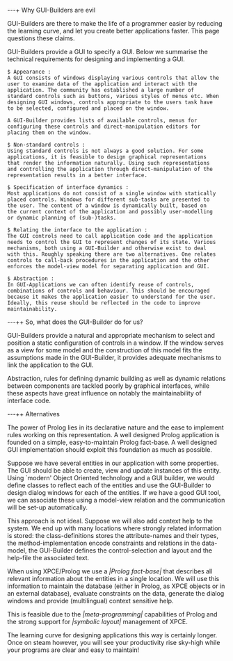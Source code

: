 ---+ Why GUI-Builders are evil

GUI-Builders are there to make the life of a programmer easier by
reducing the learning curve, and let you create better applications
faster. This page questions these claims.

GUI-Builders provide a GUI to specify a GUI. Below we summarise the
technical requirements for designing and implementing a GUI.

    $ Appearance :
    A GUI consists of windows displaying various controls that allow the
    user to examine data of the application and interact with the
    application. The community has established a large number of
    standard controls such as buttons, various styles of menus etc. When
    designing GUI windows, controls appropriate to the users task have
    to be selected, configured and placed on the window.

    A GUI-Builder provides lists of available controls, menus for
    configuring these controls and direct-manipulation editors for
    placing them on the window.

    $ Non-standard controls :
    Using standard controls is not always a good solution. For some
    applications, it is feasible to design graphical representations
    that render the information naturally. Using such representations
    and controlling the application through direct-manipulation of the
    representation results in a better interface.

    $ Specification of interface dynamics :
    Most applications do not consist of a single window with statically
    placed controls. Windows for different sub-tasks are presented to
    the user. The content of a window is dynamically built, based on
    the current context of the application and possibly user-modelling
    or dynamic planning of (sub-)tasks.

    $ Relating the interface to the application :
    The GUI controls need to call application code and the application
    needs to control the GUI to represent changes of its state. Various
    mechanisms, both using a GUI-Builder and otherwise exist to deal
    with this. Roughly speaking there are two alternatives. One relates
    controls to call-back procedures in the application and the other
    enforces the model-view model for separating application and GUI.

    $ Abstraction :
    In GUI-Applications we can often identify reuse of controls,
    combinations of controls and behaviour. This should be encouraged
    because it makes the application easier to understand for the user.
    Ideally, this reuse should be reflected in the code to improve
    maintainability.

---++ So, what does the GUI-Builder do for us?

GUI-Builders provide a natural and appropriate mechanism to select and
position a static configuration of controls in a window. If the window
serves as a view for some model and the construction of this model fits
the assumptions made in the GUI-Builder, it provides adequate mechanisms
to link the application to the GUI.

Abstraction, rules for defining dynamic building as well as dynamic
relations between components are tackled poorly by graphical interfaces,
while these aspects have great influence on notably the maintainability
of interface code.

---++ Alternatives

The power of Prolog lies in its declarative nature and the ease to
implement rules working on this representation. A well designed Prolog
application is founded on a simple, easy-to-maintain Prolog fact-base. A
well designed GUI implementation should exploit this foundation as much
as possible.

Suppose we have several entities in our application with some
properties. The GUI should be able to create, view and update instances
of this entity. Using `modern' Object Oriented technology and a GUI
builder, we would define classes to reflect each of the entities and use
the GUI-Builder to design dialog windows for each of the entities. If we
have a good GUI tool, we can associate these using a model-view relation
and the communication will be set-up automatically.

This approach is not ideal. Suppose we will also add context help to the
system. We end up with many locations where strongly related information
is stored: the class-definitions stores the attribute-names and their
types, the method-implementation encode constraints and relations in the
data-model, the GUI-Builder defines the control-selection and layout and
the help-file the associated text.

When using XPCE/Prolog we use a *|Prolog fact-base|* that describes all
relevant information about the entities in a single location. We will
use this information to maintain the database (either in Prolog, as XPCE
objects or in an external database), evaluate constraints on the data,
generate the dialog windows and provide (multilingual) context sensitive
help.

This is feasible due to the *|meta-programming|* capabilities of Prolog
and the strong support for *|symbolic layout|* management of XPCE.

The learning curve for designing applications this way is certainly
longer. Once on steam however, you will see your productivity rise
sky-high while your programs are clear and easy to maintain!

